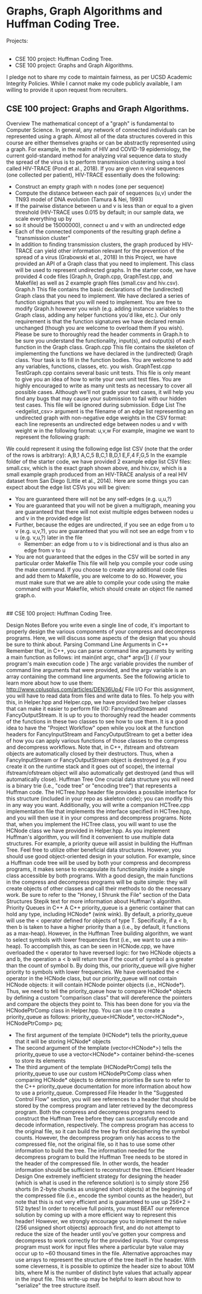 # Graphs, Graph Algorithms and Huffman Coding Tree. <br>
Projects:<br>
<br>
- CSE 100 project: Huffman Coding Tree. <br>
- CSE 100 project: Graphs and Graph Algorithms. <br>

I pledge not to share my code to maintain fairness, as per UCSD Academic Integrity Policies. While I cannot make my code publicly available, I am willing to provide it upon request from recruiters. <br>

## CSE 100 project: Graphs and Graph Algorithms. <br>


Overview
The mathematical concept of a "graph" is fundamental to Computer Science. In general, any network of connected individuals can be represented using a graph. Almost all of the data structures covered in this course are either themselves graphs or can be abstractly represented using a graph.
For example, in the realm of HIV and COVID-19 epidemiology, the current gold-standard method for analyzing viral sequence data to study the spread of the virus is to perform transmission clustering using a tool called HIV-TRACE (Pond et al., 2018). If you are given n viral sequences (one collected per patient), HIV-TRACE essentially does the following:
* Construct an empty graph with n nodes (one per sequence)
* Compute the distance between each pair of sequences (u,v) under the TN93 model of DNA evolution (Tamura & Nei, 1993)
* If the pairwise distance between u and v is less than or equal to a given threshold (HIV-TRACE uses 0.015 by default; in our sample data, we scale everything up by
* so it should be 15000000), connect u and v with an undirected edge
* Each of the connected components of the resulting graph define a "transmission cluster"
* In addition to finding transmission clusters, the graph produced by HIV-TRACE can yield other information relevant for the prevention of the spread of a virus (Grabowski et al., 2018)
In this Project, we have provided an API of a Graph class that you need to implement. This class will be used to represent undirected graphs. In the starter code, we have provided 4 code files (Graph.h, Graph.cpp, GraphTest.cpp, and Makefile) as well as 2 example graph files (small.csv and hiv.csv).
Graph.h
This file contains the basic declarations of the (undirected) Graph class that you need to implement. We have declared a series of function signatures that you will need to implement. You are free to modify Graph.h however you wish (e.g. adding instance variables to the Graph class, adding any helper functions you'd like, etc.). Our only requirement is that the function signatures we have declared remain unchanged (though you are welcome to overload them if you wish).
Please be sure to thoroughly read the header comments in Graph.h to be sure you understand the functionality, input(s), and output(s) of each function in the Graph class.
Graph.cpp
This file contains the skeleton of implementing the functions we have declared in the (undirected) Graph class. Your task is to fill in the function bodies. You are welcome to add any variables, functions, classes, etc. you wish.
GraphTest.cpp
TestGraph.cpp contains several basic unit tests. This file is only meant to give you an idea of how to write your own unit test files. You are highly encouraged to write as many unit tests as necessary to cover all possible cases. Although we'll not grade your test cases, it will help you find any bugs that may cause your submission to fail with our hidden test cases. This file will be ignored during submission.
Edge List
The <edgelist_csv> argument is the filename of an edge list representing an undirected graph with non-negative edge weights in the CSV format: each line represents an undirected edge between nodes u and v with weight w in the following format: u,v,w
For example, imagine we want to represent the following graph:

We could represent it using the following edge list CSV (note that the order of the rows is arbitrary):
A,B,1
A,C,5
B,C,1
B,D,1
E,F,4
F,G,5
In the example folder of the starter code, we have provided 2 example edge list CSV files: small.csv, which is the exact graph shown above, and hiv.csv, which is a small example graph produced from an HIV-TRACE analysis of a real HIV dataset from San Diego (Little et al., 2014).
Here are some things you can expect about the edge list CSVs you will be given:
* You are guaranteed there will not be any self-edges (e.g. u,u,?)
* You are guaranteed that you will not be given a multigraph, meaning you are guaranteed that there will not exist multiple edges between nodes u and v in the provided edge list
* Further, because the edges are undirected, if you see an edge from u to v (e.g. u,v,?), you are guaranteed that you will not see an edge from v to u (e.g. v,u,?) later in the file
    * Remember: an edge from u to v is bidirectional and is thus also an edge from v to u
* You are not guaranteed that the edges in the CSV will be sorted in any particular order
Makefile
This file will help you compile your code using the make command. If you choose to create any additional code files and add them to Makefile, you are welcome to do so. However, you must make sure that we are able to compile your code using the make command with your Makefile, which should create an object file named graph.o.


<br>
## CSE 100 project: Huffman Coding Tree. <br>

Design Notes
Before you write even a single line of code, it's important to properly design the various components of your compress and decompress programs. Here, we will discuss some aspects of the design that you should be sure to think about.
Parsing Command Line Arguments in C++
Remember that, in C++, you can parse command line arguments by writing a main function as follows:
int main(int argc, char* argv[]) {
    // your program's main execution code
}
The argc variable provides the number of command line arguments that were provided, and the argv variable is an array containing the command line arguments. See the following article to learn more about how to use them:
http://www.cplusplus.com/articles/DEN36Up4/
File I/O
For this assignment, you will have to read data from files and write data to files. To help you with this, in Helper.hpp and Helper.cpp, we have provided two helper classes that can make it easier to perform file I/O: FancyInputStream and FancyOutputStream. It is up to you to thoroughly read the header comments of the functions in these two classes to see how to use them. It is a good idea to have the "Project Workflow" open while you look at the function headers for FancyInputStream and FancyOutputStream to get a better idea of how you can apply various functions of those classes to the compress and decompress workflows.
Note that, in C++, ifstream and ofstream objects are automatically closed by their destructors. Thus, when a FancyInputStream or FancyOutputStream object is destroyed (e.g. if you create it on the runtime stack and it goes out of scope), the internal ifstream/ofstream object will also automatically get destroyed (and thus will automatically close).
Huffman Tree
One crucial data structure you will need is a binary trie (i.e., "code tree" or "encoding tree") that represents a Huffman code. The HCTree.hpp header file provides a possible interface for this structure (included in your repo as skeleton code); you can modify this in any way you want.
Additionally, you will write a companion HCTree.cpp implementation file that implements the interface specified in HCTree.hpp, and you will then use it in your compress and decompress programs. Note that, when you implement the HCTree class, you will want to use the HCNode class we have provided in Helper.hpp.
As you implement Huffman's algorithm, you will find it convenient to use multiple data structures. For example, a priority queue will assist in building the Huffman Tree. Feel free to utilize other beneficial data structures. However, you should use good object-oriented design in your solution. For example, since a Huffman code tree will be used by both your compress and decompress programs, it makes sense to encapsulate its functionality inside a single class accessible by both programs. With a good design, the main functions in the compress and decompress programs will be quite simple: they will create objects of other classes and call their methods to do the necessary work.
Be sure to refer to the "Honey, I Shrunk the File" section of the Data Structures Stepik text for more information about Huffman's algorithm.
Priority Queues in C++
A C++ priority_queue is a generic container that can hold any type, including HCNode* (wink wink). By default, a priority_queue<T> will use the < operator defined for objects of type T. Specifically, if a < b, then b is taken to have a higher priority than a (i.e., by default, it functions as a max-heap).
However, in the Huffman Tree building algorithm, we want to select symbols with lower frequencies first (i.e., we want to use a min-heap). To accomplish this, as can be seen in HCNode.cpp, we have overloaded the < operator to have reversed logic: for two HCNode objects a and b, the operation a < b will return true if the count of symbol a is greater than the count of symbol b. By doing this, our priority_queue will give higher priority to symbols with lower frequencies.
We have overloaded the < operator in the HCNode class, but our priority_queue will not contain HCNode objects: it will contain HCNode pointer objects (i.e., HCNode*). Thus, we need to tell the priority_queue how to compare HCNode* objects by defining a custom "comparison class" that will dereference the pointers and compare the objects they point to. This has been done for you via the HCNodePtrComp class in Helper.hpp. You can use it to create a priority_queue as follows:
priority_queue<HCNode*, vector<HCNode*>, HCNodePtrComp> pq;
* The first argument of the template (HCNode*) tells the priority_queue that it will be storing HCNode* objects
* The second argument of the template (vector<HCNode*>) tells the priority_queue to use a vector<HCNode*> container behind-the-scenes to store its elements
* The third argument of the template (HCNodePtrComp) tells the priority_queue to use our custom HCNodePtrComp class when comparing HCNode* objects to determine priorities
Be sure to refer to the C++ priority_queue documentation for more information about how to use a priority_queue.
Compressed File Header
In the "Suggested Control Flow" section, you will see references to a header that should be stored by the compress program and later retrieved by the decompress program. Both the compress and decompress programs need to construct the Huffman Tree before they can successfully encode and decode information, respectively. The compress program has access to the original file, so it can build the tree by first deciphering the symbol counts. However, the decompress program only has access to the compressed file, not the original file, so it has to use some other information to build the tree. The information needed for the decompress program to build the Huffman Tree needs to be stored in the header of the compressed file. In other words, the header information should be sufficient to reconstruct the tree.
Efficient Header Design
One extremely inefficient strategy for designing the header (which is what is used in the reference solution) is to simply store 256 shorts (in 2-byte chunks as unsigned short objects) at the beginning of the compressed file (i.e., encode the symbol counts as the header), but note that this is not very efficient and is guaranteed to use up 256*2 = 512 bytes! In order to receive full points, you must BEAT our reference solution by coming up with a more efficient way to represent this header!
However, we strongly encourage you to implement the naïve (256 unsigned short objects) approach first, and do not attempt to reduce the size of the header until you’ve gotten your compress and decompress to work correctly for the provided inputs.
Your compress program must work for input files where a particular byte value may occur up to ~60 thousand times in the file.
Alternative approaches may use arrays to represent the structure of the tree itself in the header. With some cleverness, it is possible to optimize the header size to about 10M bits, where M is the number of distinct byte values that actually appear in the input file. This write-up may be helpful to learn about how to "serialize" the tree structure itself.
